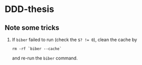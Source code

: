 # DDD-thesis

## Note some tricks

1. If `biber` failed to run (check the `$? != 0`), clean the cache by 
    ```
    rm -rf `biber --cache`
    ``` 
    and re-run the `biber` command.